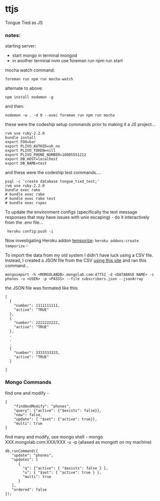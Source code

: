 # ttjs
Tongue Tied as JS


### notes:

starting server:
- start mongo in terminal
    mongod
- in another terminal
    nvm use
    foreman run npm run start


mocha watch command:

    foreman run npm run mocha-watch
    
alternate to above:

    npm install nodemon -g

and then:

    nodemon -w . -d 0 --exec foreman run npm run mocha

these were the codeship setup commands prior to making it a JS project...

    rvm use ruby-2.2.0
    bundle install
    export FOO=bar
    export PLIVO_AUTHID=uh_no
    export PLIVO_TOKEN=nill
    export PLIVO_PHONE_NUMBER=18005551212
    export DB_HOST=localhost
    export DB_NAME=test

and these were the codeship test commands....

    psql -c 'create database tongue_tied_test;'
    rvm use ruby-2.2.0
    bundle exec rake
    # bundle exec rake
    # bundle exec rake test
    # bundle exec rspec
    
To update the environment configs (specifically the text message responses that may have issues with unix escaping) - do it interactively from the .env file...

     heroku config:push -i
     
Now investigating Heroku addon [temporize](https://devcenter.heroku.com/articles/temporize#basic-concepts): `heroku addons:create temporize` - 

To import the data from my old system I didn't have luck using a CSV file. Instead, I created a JSON file from the CSV [using this site](http://www.csvjson.com/csv2json) and ran this command...

    mongoimport -h <MONGOLABDB>.mongolab.com:47752 -d <DATABASE NAME> -c phones -u <USER> -p <PASSS> --file subscribers.json --jsonArray
    
the JSON file was formated like this:

    [
      {
        "number": 1111111111,
        "active": "TRUE"
      },
      {
        "number": 2222222222,
        "active": "TRUE"
      },
      .
      .
      .
      {
        "number": 3333333333,
        "active": "TRUE"
      }
  
    ]

### Mongo Commands

find one and modify - 
    
    {
        "findAndModify": "phones",
        "query": {"active": {"$exists": false}},
        "new": false,
        "update": { "$set": {"active": true}},
        "multi": true
    }
    
find many and modify, use mongo shell - mongo XXX.mongolab.com:XXX/XXX -u <dbuser> -p <dbpassword> (aliased as mongott on my machine)

    db.runCommand({
       "update": "phones",
       "updates": [
          {
            "q": {"active": { "$exists": false } },
            "u": { "$set": { "active": true } },
            "multi": true
          }
       ],
       "ordered": false
    });
    
